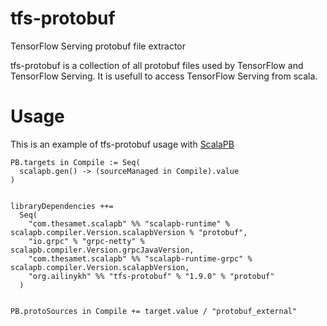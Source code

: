 # tfs-protobuf
TensorFlow Serving protobuf file extractor

tfs-protobuf is a collection of all protobuf files used by TensorFlow and TensorFlow Serving.
It is usefull to access TensorFlow Serving from scala.

# Usage

This is an example of tfs-protobuf usage with [ScalaPB](https://scalapb.github.io/)

```
PB.targets in Compile := Seq(
  scalapb.gen() -> (sourceManaged in Compile).value
)


libraryDependencies ++=
  Seq(
    "com.thesamet.scalapb" %% "scalapb-runtime" % scalapb.compiler.Version.scalapbVersion % "protobuf",
    "io.grpc" % "grpc-netty" % scalapb.compiler.Version.grpcJavaVersion,
    "com.thesamet.scalapb" %% "scalapb-runtime-grpc" % scalapb.compiler.Version.scalapbVersion,
    "org.ailinykh" %% "tfs-protobuf" % "1.9.0" % "protobuf"
  )


PB.protoSources in Compile += target.value / "protobuf_external"
```